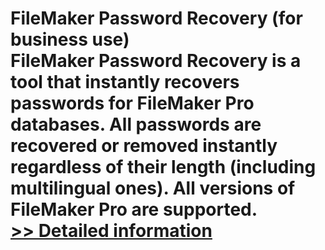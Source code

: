 # FileMaker Password Recovery (for business use)<br />FileMaker Password Recovery is a tool that instantly recovers passwords for FileMaker Pro databases. All passwords are recovered or removed instantly regardless of their length (including multilingual ones). All versions of FileMaker Pro are supported.<br />[>> Detailed information](https://secure.shareit.com/shareit/product.html?productid=300058891&affiliateid=200057808)